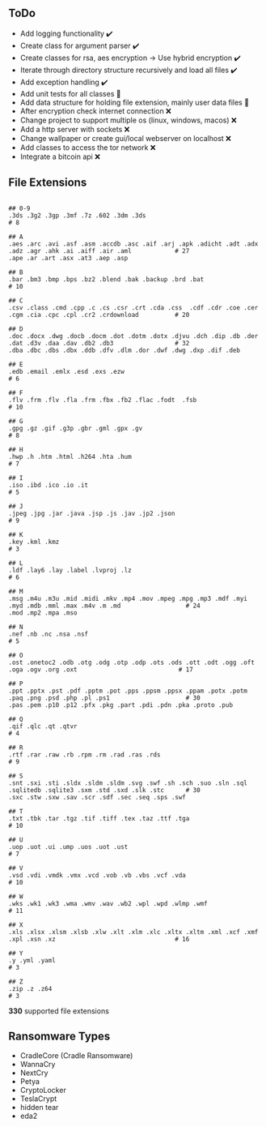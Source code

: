## ToDo

- Add logging functionality :heavy_check_mark:
- Create class for argument parser :heavy_check_mark:
- Create classes for rsa, aes encryption -> Use hybrid encryption :heavy_check_mark:
- Iterate through directory structure recursively and load all files :heavy_check_mark:
- Add exception handling :heavy_check_mark:
- Add unit tests for all classes :arrows_counterclockwise:
- Add data structure for holding file extension, mainly user data files :arrows_counterclockwise:
- After encryption check internet connection :x:
- Change project to support multiple os (linux, windows, macos) :x:
- Add a http server with sockets :x:
- Change wallpaper or create gui/local webserver on localhost :x:
- Add classes to access the tor network :x:
- Integrate a bitcoin api :x:


## File Extensions

<pre><code>
## 0-9
.3ds .3g2 .3gp .3mf .7z .602 .3dm .3ds                                                                              # 8

## A
.aes .arc .avi .asf .asm .accdb .asc .aif .arj .apk .adicht .adt .adx .adz .agr .ahk .ai .aiff .air .aml            # 27
.ape .ar .art .asx .at3 .aep .asp

## B
.bar .bm3 .bmp .bps .bz2 .blend .bak .backup .brd .bat                                                              # 10

## C
.csv .class .cmd .cpp .c .cs .csr .crt .cda .css  .cdf .cdr .coe .cer .cgm .cia .cpc .cpl .cr2 .crdownload          # 20

## D
.doc .docx .dwg .docb .docm .dot .dotm .dotx .djvu .dch .dip .db .der .dat .d3v .daa .dav .db2 .db3                 # 32
.dba .dbc .dbs .dbx .ddb .dfv .dlm .dor .dwf .dwg .dxp .dif .deb

## E
.edb .email .emlx .esd .exs .ezw                                                                                    # 6

## F
.flv .frm .flv .fla .frm .fbx .fb2 .flac .fodt  .fsb                                                                # 10

## G
.gpg .gz .gif .g3p .gbr .gml .gpx .gv                                                                               # 8

## H
.hwp .h .htm .html .h264 .hta .hum                                                                                  # 7

## I
.iso .ibd .ico .io .it                                                                                              # 5

## J
.jpeg .jpg .jar .java .jsp .js .jav .jp2 .json                                                                      # 9

## K
.key .kml .kmz                                                                                                      # 3

## L
.ldf .lay6 .lay .label .lvproj .lz                                                                                  # 6

## M
.msg .m4u .m3u .mid .midi .mkv .mp4 .mov .mpeg .mpg .mp3 .mdf .myi .myd .mdb .mml .max .m4v .m .md                  # 24
.mod .mp2 .mpa .mso

## N
.nef .nb .nc .nsa .nsf                                                                                              # 5

## O
.ost .onetoc2 .odb .otg .odg .otp .odp .ots .ods .ott .odt .ogg .oft .oga .ogv .org .oxt                            # 17

## P
.ppt .pptx .pst .pdf .pptm .pot .pps .ppsm .ppsx .ppam .potx .potm .paq .png .psd .php .pl .ps1                     # 30
.pas .pem .p10 .p12 .pfx .pkg .part .pdi .pdn .pka .proto .pub

## Q
.qif .qlc .qt .qtvr                                                                                                 # 4

## R
.rtf .rar .raw .rb .rpm .rm .rad .ras .rds                                                                          # 9

## S
.snt .sxi .sti .sldx .sldm .sldm .svg .swf .sh .sch .suo .sln .sql .sqlitedb .sqlite3 .sxm .std .sxd .slk .stc      # 30
.sxc .stw .sxw .sav .scr .sdf .sec .seq .sps .swf

## T
.txt .tbk .tar .tgz .tif .tiff .tex .taz .ttf .tga                                                                  # 10

## U
.uop .uot .ui .ump .uos .uot .ust                                                                                   # 7

## V
.vsd .vdi .vmdk .vmx .vcd .vob .vb .vbs .vcf .vda                                                                   # 10

## W
.wks .wk1 .wk3 .wma .wmv .wav .wb2 .wpl .wpd .wlmp .wmf                                                             # 11

## X
.xls .xlsx .xlsm .xlsb .xlw .xlt .xlm .xlc .xltx .xltm .xml .xcf .xmf .xpl .xsn .xz                                 # 16

## Y
.y .yml .yaml                                                                                                       # 3

## Z
.zip .z .z64                                                                                                        # 3
</code></pre>

**330** supported file extensions

## Ransomware Types

- CradleCore (Cradle Ransomware)
- WannaCry
- NextCry
- Petya
- CryptoLocker
- TeslaCrypt
- hidden tear
- eda2